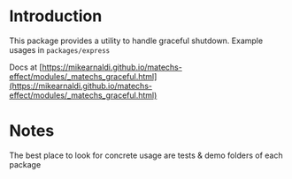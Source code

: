 # Introduction

This package provides a utility to handle graceful shutdown. Example usages in `packages/express`

Docs at [https://mikearnaldi.github.io/matechs-effect/modules/_matechs_graceful.html](https://mikearnaldi.github.io/matechs-effect/modules/_matechs_graceful.html)

# Notes
The best place to look for concrete usage are tests & demo folders of each package